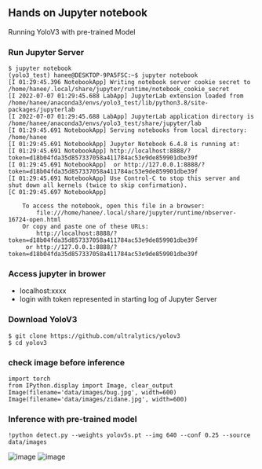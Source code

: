 ## Hands on Jupyter notebook
Running YoloV3 with pre-trained Model

### Run Jupyter Server
```
$ jupyter notebook
(yolo3_test) hanee@DESKTOP-9PA5FSC:~$ jupyter notebook
[I 01:29:45.396 NotebookApp] Writing notebook server cookie secret to /home/hanee/.local/share/jupyter/runtime/notebook_cookie_secret
[I 2022-07-07 01:29:45.688 LabApp] JupyterLab extension loaded from /home/hanee/anaconda3/envs/yolo3_test/lib/python3.8/site-packages/jupyterlab
[I 2022-07-07 01:29:45.688 LabApp] JupyterLab application directory is /home/hanee/anaconda3/envs/yolo3_test/share/jupyter/lab
[I 01:29:45.691 NotebookApp] Serving notebooks from local directory: /home/hanee
[I 01:29:45.691 NotebookApp] Jupyter Notebook 6.4.8 is running at:
[I 01:29:45.691 NotebookApp] http://localhost:8888/?token=d18b04fda35d857337058a411784ac53e9de859901dbe39f
[I 01:29:45.691 NotebookApp]  or http://127.0.0.1:8888/?token=d18b04fda35d857337058a411784ac53e9de859901dbe39f
[I 01:29:45.691 NotebookApp] Use Control-C to stop this server and shut down all kernels (twice to skip confirmation).
[C 01:29:45.697 NotebookApp]

    To access the notebook, open this file in a browser:
        file:///home/hanee/.local/share/jupyter/runtime/nbserver-16724-open.html
    Or copy and paste one of these URLs:
        http://localhost:8888/?token=d18b04fda35d857337058a411784ac53e9de859901dbe39f
     or http://127.0.0.1:8888/?token=d18b04fda35d857337058a411784ac53e9de859901dbe39f
```

### Access jupyter in brower
- localhost:xxxx 
- login with token represented in starting log of Jupyter Server

### Download YoloV3
```
$ git clone https://github.com/ultralytics/yolov3
$ cd yolov3
```

### check image before inference
```
import torch
from IPython.display import Image, clear_output
Image(filename='data/images/bug.jpg', width=600)
Image(filename='data/images/zidane.jpg', width=600)
```

### Inference with pre-trained model
```
!python detect.py --weights yolov5s.pt --img 640 --conf 0.25 --source data/images
```


![image](https://user-images.githubusercontent.com/106988650/177858356-48a186a9-b3e0-4a82-b4d1-020a9c30dd3d.png)
![image](https://user-images.githubusercontent.com/106988650/177858405-ad0be307-1f83-45e1-bda3-d253de50b29e.png)
